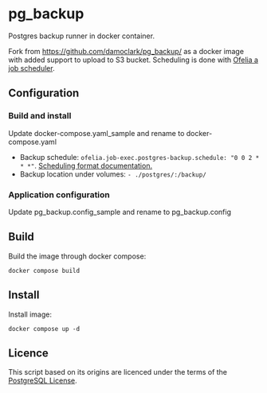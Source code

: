 # pg_backup

Postgres backup runner in docker container.

Fork from https://github.com/damoclark/pg_backup/ as a docker image with added support to upload to S3 bucket. Scheduling is done with [Ofelia a job scheduler](https://github.com/mcuadros/ofelia).

## Configuration

### Build and install

Update docker-compose.yaml_sample and rename to docker-compose.yaml

* Backup schedule: ``ofelia.job-exec.postgres-backup.schedule: "0 0 2 * * *"``. [Scheduling format documentation.](https://godoc.org/github.com/robfig/cron)
* Backup location under volumes: ``- ./postgres/:/backup/``

### Application configuration

Update pg_backup.config_sample and rename to pg_backup.config

## Build

Build the image through docker compose:

```
docker compose build
```

## Install

Install image:

```
docker compose up -d
```

## Licence

This script based on its origins are licenced under the terms of the [PostgreSQL License](https://wiki.postgresql.org/wiki/PostgreSQL_wiki:Copyrights).
